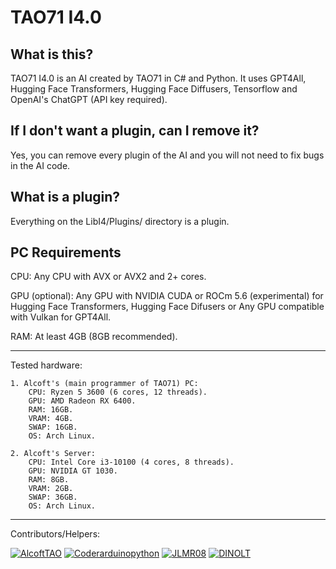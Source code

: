 # TAO71 I4.0
## What is this?
TAO71 I4.0 is an AI created by TAO71 in C# and Python. It uses GPT4All, Hugging Face Transformers, Hugging Face Diffusers, Tensorflow and OpenAI's ChatGPT (API key required).

## If I don't want a plugin, can I remove it?
Yes, you can remove every plugin of the AI and you will not need to fix bugs in the AI code.

## What is a plugin?
Everything on the LibI4/Plugins/ directory is a plugin.

## PC Requirements
CPU: Any CPU with AVX or AVX2 and 2+ cores.

GPU (optional): Any GPU with NVIDIA CUDA or ROCm 5.6 (experimental) for Hugging Face Transformers, Hugging Face Difusers or Any GPU compatible with Vulkan for GPT4All.

RAM: At least 4GB (8GB recommended).

-----------------------------------

Tested hardware:
```
1. Alcoft's (main programmer of TAO71) PC:
    CPU: Ryzen 5 3600 (6 cores, 12 threads).
    GPU: AMD Radeon RX 6400.
    RAM: 16GB.
    VRAM: 4GB.
    SWAP: 16GB.
    OS: Arch Linux.
    
2. Alcoft's Server:
    CPU: Intel Core i3-10100 (4 cores, 8 threads).
    GPU: NVIDIA GT 1030.
    RAM: 8GB.
    VRAM: 2GB.
    SWAP: 36GB.
    OS: Arch Linux.
```

-----------------------------------

Contributors/Helpers:

[![AlcoftTAO](https://github.com/TAO71-AI/I4.0/blob/assets/Contributors_Helpers/AlcoftTAO.jpeg?raw=true)](https://github.com/alcoftTAO)
[![Coderarduinopython](https://github.com/TAO71-AI/I4.0/blob/assets/Contributors_Helpers/Coderarduinopython.png?raw=true)](https://github.com/coderarduinopython)
[![JLMR08](https://github.com/TAO71-AI/I4.0/blob/assets/Contributors_Helpers/JLMR08.png?raw=true)](https://github.com/Jlmr08)
[![DINOLT](https://github.com/TAO71-AI/I4.0/blob/assets/Contributors_Helpers/DINOLT.jpg?raw=true)](https://www.youtube.com/@GoldenClassicsStudios)
